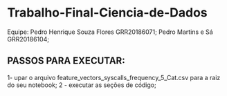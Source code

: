 # Trabalho-Final-Ciencia-de-Dados
Equipe:
Pedro Henrique Souza Flores GRR20186071;
Pedro Martins e Sá GRR20186104;
## PASSOS PARA EXECUTAR:
1- upar o arquivo feature_vectors_syscalls_frequency_5_Cat.csv para a raiz do seu notebook;
2 - executar as seções de código;
